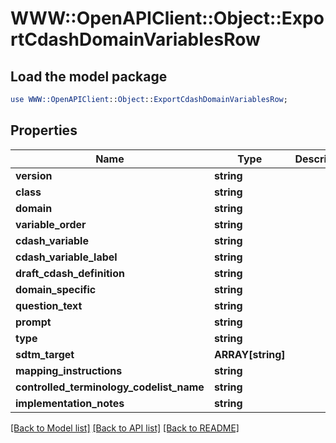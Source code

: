 # WWW::OpenAPIClient::Object::ExportCdashDomainVariablesRow

## Load the model package
```perl
use WWW::OpenAPIClient::Object::ExportCdashDomainVariablesRow;
```

## Properties
Name | Type | Description | Notes
------------ | ------------- | ------------- | -------------
**version** | **string** |  | [optional] 
**class** | **string** |  | [optional] 
**domain** | **string** |  | [optional] 
**variable_order** | **string** |  | [optional] 
**cdash_variable** | **string** |  | [optional] 
**cdash_variable_label** | **string** |  | [optional] 
**draft_cdash_definition** | **string** |  | [optional] 
**domain_specific** | **string** |  | [optional] 
**question_text** | **string** |  | [optional] 
**prompt** | **string** |  | [optional] 
**type** | **string** |  | [optional] 
**sdtm_target** | **ARRAY[string]** |  | [optional] 
**mapping_instructions** | **string** |  | [optional] 
**controlled_terminology_codelist_name** | **string** |  | [optional] 
**implementation_notes** | **string** |  | [optional] 

[[Back to Model list]](../README.md#documentation-for-models) [[Back to API list]](../README.md#documentation-for-api-endpoints) [[Back to README]](../README.md)



